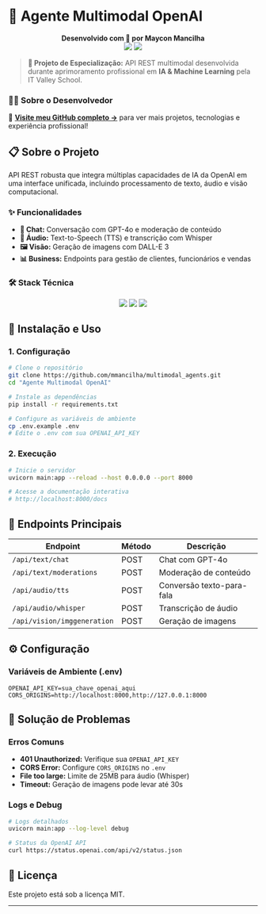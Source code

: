 # 🤖 Agente Multimodal OpenAI

<p align="center">
  <strong>Desenvolvido com 💙 por Maycon Mancilha</strong>
  <br />
  <a href="https://github.com/mmancilha"><img src="https://img.shields.io/badge/GitHub-100000?style=for-the-badge&logo=github&logoColor=white" /></a>
  <a href="https://www.linkedin.com/in/mayconmancilha//"><img src="https://img.shields.io/badge/LinkedIn-0077B5?style=for-the-badge&logo=linkedin&logoColor=white" /></a>
</p>

> **🚀 Projeto de Especialização:** API REST multimodal desenvolvida durante aprimoramento profissional em **IA & Machine Learning** pela IT Valley School.

### 👨‍💻 **Sobre o Desenvolvedor**
🔗 **[Visite meu GitHub completo →](https://github.com/mmancilha)** para ver mais projetos, tecnologias e experiência profissional!

## 📋 Sobre o Projeto

API REST robusta que integra múltiplas capacidades de IA da OpenAI em uma interface unificada, incluindo processamento de texto, áudio e visão computacional.

### ✨ Funcionalidades

- **💬 Chat:** Conversação com GPT-4o e moderação de conteúdo
- **🎵 Áudio:** Text-to-Speech (TTS) e transcrição com Whisper
- **🖼️ Visão:** Geração de imagens com DALL-E 3
- **📊 Business:** Endpoints para gestão de clientes, funcionários e vendas

### 🛠️ Stack Técnica

<p align="center">
  <img src="https://img.shields.io/badge/Python-3776AB?style=for-the-badge&logo=python&logoColor=white" />
  <img src="https://img.shields.io/badge/FastAPI-005571?style=for-the-badge&logo=fastapi" />
  <img src="https://img.shields.io/badge/OpenAI-412991?style=for-the-badge&logo=openai&logoColor=white" />
</p>

## 🚀 Instalação e Uso

### 1. Configuração

```bash
# Clone o repositório
git clone https://github.com/mmancilha/multimodal_agents.git
cd "Agente Multimodal OpenAI"

# Instale as dependências
pip install -r requirements.txt

# Configure as variáveis de ambiente
cp .env.example .env
# Edite o .env com sua OPENAI_API_KEY
```

### 2. Execução

```bash
# Inicie o servidor
uvicorn main:app --reload --host 0.0.0.0 --port 8000

# Acesse a documentação interativa
# http://localhost:8000/docs
```

## 📡 Endpoints Principais

| Endpoint | Método | Descrição |
|----------|--------|-----------|
| `/api/text/chat` | POST | Chat com GPT-4o |
| `/api/text/moderations` | POST | Moderação de conteúdo |
| `/api/audio/tts` | POST | Conversão texto-para-fala |
| `/api/audio/whisper` | POST | Transcrição de áudio |
| `/api/vision/imggeneration` | POST | Geração de imagens |

## ⚙️ Configuração

### Variáveis de Ambiente (.env)

```env
OPENAI_API_KEY=sua_chave_openai_aqui
CORS_ORIGINS=http://localhost:8000,http://127.0.0.1:8000
```

## 🔧 Solução de Problemas

### Erros Comuns

- **401 Unauthorized:** Verifique sua `OPENAI_API_KEY`
- **CORS Error:** Configure `CORS_ORIGINS` no `.env`
- **File too large:** Limite de 25MB para áudio (Whisper)
- **Timeout:** Geração de imagens pode levar até 30s

### Logs e Debug

```bash
# Logs detalhados
uvicorn main:app --log-level debug

# Status da OpenAI API
curl https://status.openai.com/api/v2/status.json
```
## 📄 Licença

Este projeto está sob a licença MIT.

---